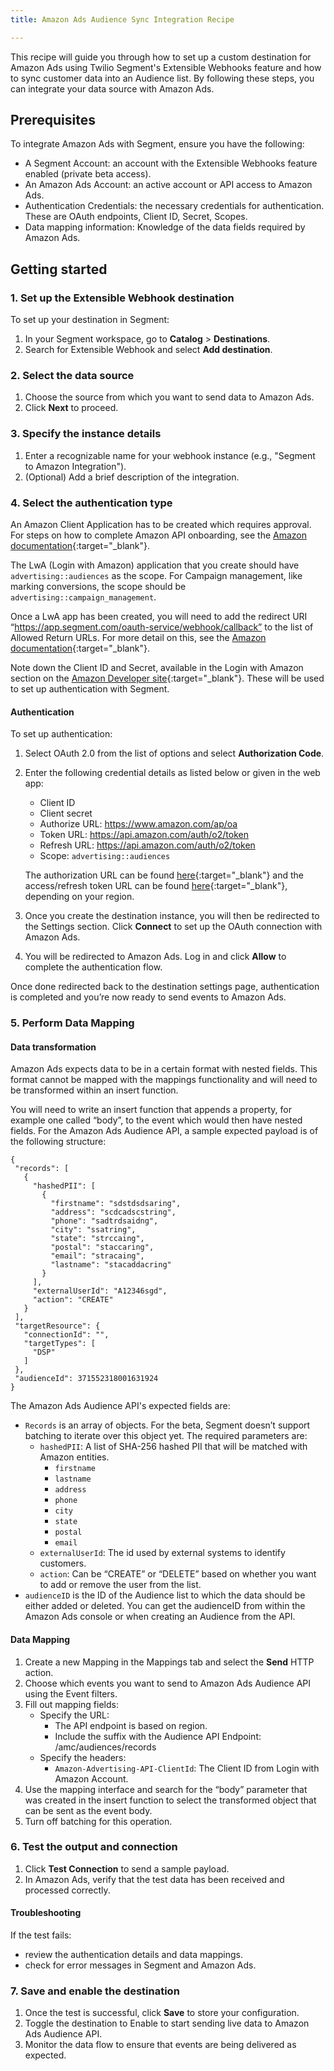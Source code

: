 ```yaml
---
title: Amazon Ads Audience Sync Integration Recipe

---
```


This recipe will guide you through how to set up a custom destination for Amazon Ads using Twilio Segment's Extensible Webhooks feature and how to sync customer data into an Audience list. By following these steps, you can integrate your data source with Amazon Ads.

## Prerequisites

To integrate Amazon Ads with Segment, ensure you have the following:

- A Segment Account: an account with the Extensible Webhooks feature enabled (private beta access).
- An Amazon Ads Account: an active account or API access to Amazon Ads.
- Authentication Credentials: the necessary credentials for authentication. These are OAuth endpoints, Client ID, Secret, Scopes.
- Data mapping information: Knowledge of the data fields required by Amazon Ads.

## Getting started 

### 1. Set up the Extensible Webhook destination 

To set up your destination in Segment: 

1. In your Segment workspace, go to **Catalog** > **Destinations**.
2. Search for Extensible Webhook and select **Add destination**.

### 2. Select the data source

1. Choose the source from which you want to send data to Amazon Ads.
2. Click **Next** to proceed.

### 3. Specify the instance details

1. Enter a recognizable name for your webhook instance (e.g., "Segment to Amazon Integration").
2. (Optional) Add a brief description of the integration.

### 4. Select the authentication type

An Amazon Client Application has to be created which requires approval. For steps on how to complete Amazon API onboarding, see the [Amazon documentation](https://advertising.amazon.com/API/docs/en-us/guides/onboarding/overview){:target="_blank"}.

The LwA (Login with Amazon) application that you create should have `advertising::audiences` as the scope. For Campaign management, like marking conversions, the scope should be `advertising::campaign_management`. 

Once a LwA app has been created, you will need to add the redirect URI “https://app.segment.com/oauth-service/webhook/callback” to the list of Allowed Return URLs. For more detail on this, see the [Amazon documentation](https://advertising.amazon.com/API/docs/en-us/guides/get-started/create-authorization-grant#allow-a-return-url){:target="_blank"}.

Note down the Client ID and Secret, available in the Login with Amazon section on the [Amazon Developer site](https://developer.amazon.com/){:target="_blank"}. These will be used to set up authentication with Segment.

#### Authentication

To set up authentication:
1. Select OAuth 2.0 from the list of options and select **Authorization Code**.
2. Enter the following credential details as listed below or given in the web app:
    - Client ID
    - Client secret
    - Authorize URL: https://www.amazon.com/ap/oa
    - Token URL: https://api.amazon.com/auth/o2/token
    - Refresh URL: https://api.amazon.com/auth/o2/token
    - Scope: `advertising::audiences`

    The authorization URL can be found [here](https://advertising.amazon.com/API/docs/en-us/guides/get-started/create-authorization-grant#determine-the-url-prefix-for-your-region){:target="_blank"} and the access/refresh token URL can be found [here](https://advertising.amazon.com/API/docs/en-us/guides/get-started/retrieve-access-token#call-the-authorization-url-to-request-access-and-refresh-tokens){:target="_blank"}, depending on your region.

3. Once you create the destination instance, you will then be redirected to the Settings section. Click **Connect** to set up the OAuth connection with Amazon Ads. 
4. You will be redirected to Amazon Ads. Log in and click **Allow** to complete the authentication flow.

Once done redirected back to the destination settings page, authentication is completed and you’re now ready to send events to Amazon Ads.

### 5. Perform Data Mapping

#### Data transformation

Amazon Ads expects data to be in a certain format with nested fields. This format cannot be mapped with the mappings functionality and will need to be transformed within an insert function.

You will need to write an insert function that appends a property, for example one called “body”, to the event which would then have nested fields. For the Amazon Ads Audience API, a sample expected payload is of the following structure:

```
{
 "records": [
   {
     "hashedPII": [
       {
         "firstname": "sdstdsdsaring",
         "address": "scdcadscstring",
         "phone": "sadtrdsaidng",
         "city": "ssatring",
         "state": "strccaing",
         "postal": "staccaring",
         "email": "stracaing",
         "lastname": "stacaddacring"
       }
     ],
     "externalUserId": "A12346sgd",
     "action": "CREATE"
   }
 ],
 "targetResource": {
   "connectionId": "",
   "targetTypes": [
     "DSP"
   ]
 },
 "audienceId": 371552318001631924
}
```

The Amazon Ads Audience API's expected fields are:
- `Records` is an array of objects. For the beta, Segment doesn’t support batching to iterate over this object yet. The required parameters are:
    - `hashedPII`: A list of SHA-256 hashed PII that will be matched with Amazon entities.
      - `firstname`
      - `lastname`
      - `address`
      - `phone`
      - `city`
      - `state`
      - `postal`
      - `email`
    - `externalUserId`: The id used by external systems to identify customers.
    - `action`: Can be “CREATE” or “DELETE” based on whether you want to add or remove the user from the list.
- `audienceID` is the ID of the Audience list to which the data should be either added or deleted. You can get the audienceID from within the Amazon Ads console or when creating an Audience from the API.

#### Data Mapping

1. Create a new Mapping in the Mappings tab and select the **Send** HTTP action.
2. Choose which events you want to send to Amazon Ads Audience API using the Event filters.
3. Fill out mapping fields:
    - Specify the URL:
      - The API endpoint is based on region.
      - Include the suffix with the Audience API Endpoint: /amc/audiences/records
    - Specify the headers:
      - `Amazon-Advertising-API-ClientId`: The Client ID from Login with Amazon Account. 
4. Use the mapping interface and search for the “body” parameter that was created in the insert function to select the transformed object that can be sent as the event body.
5. Turn off batching for this operation.

### 6. Test the output and connection

1. Click **Test Connection** to send a sample payload.
2. In Amazon Ads, verify that the test data has been received and processed correctly.

#### Troubleshooting

If the test fails:
- review the authentication details and data mappings.
- check for error messages in Segment and Amazon Ads.

### 7. Save and enable the destination

1. Once the test is successful, click **Save** to store your configuration.
2. Toggle the destination to Enable to start sending live data to Amazon Ads Audience API.
3. Monitor the data flow to ensure that events are being delivered as expected.
